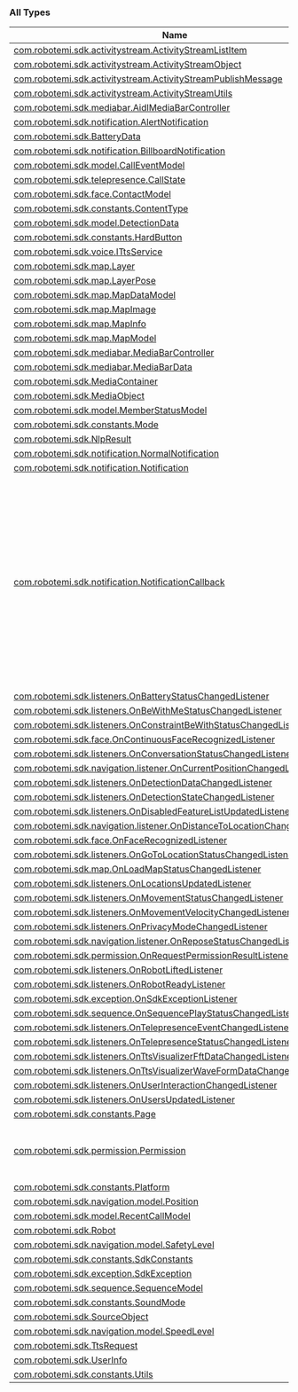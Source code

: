 

### All Types

| Name | Summary |
|---|---|
| [com.robotemi.sdk.activitystream.ActivityStreamListItem](../com.robotemi.sdk.activitystream/-activity-stream-list-item/index.md) |  |
| [com.robotemi.sdk.activitystream.ActivityStreamObject](../com.robotemi.sdk.activitystream/-activity-stream-object/index.md) |  |
| [com.robotemi.sdk.activitystream.ActivityStreamPublishMessage](../com.robotemi.sdk.activitystream/-activity-stream-publish-message/index.md) |  |
| [com.robotemi.sdk.activitystream.ActivityStreamUtils](../com.robotemi.sdk.activitystream/-activity-stream-utils/index.md) |  |
| [com.robotemi.sdk.mediabar.AidlMediaBarController](../com.robotemi.sdk.mediabar/-aidl-media-bar-controller/index.md) |  |
| [com.robotemi.sdk.notification.AlertNotification](../com.robotemi.sdk.notification/-alert-notification/index.md) |  |
| [com.robotemi.sdk.BatteryData](../com.robotemi.sdk/-battery-data/index.md) |  |
| [com.robotemi.sdk.notification.BillboardNotification](../com.robotemi.sdk.notification/-billboard-notification/index.md) |  |
| [com.robotemi.sdk.model.CallEventModel](../com.robotemi.sdk.model/-call-event-model/index.md) |  |
| [com.robotemi.sdk.telepresence.CallState](../com.robotemi.sdk.telepresence/-call-state/index.md) |  |
| [com.robotemi.sdk.face.ContactModel](../com.robotemi.sdk.face/-contact-model/index.md) |  |
| [com.robotemi.sdk.constants.ContentType](../com.robotemi.sdk.constants/-content-type/index.md) |  |
| [com.robotemi.sdk.model.DetectionData](../com.robotemi.sdk.model/-detection-data/index.md) |  |
| [com.robotemi.sdk.constants.HardButton](../com.robotemi.sdk.constants/-hard-button/index.md) |  |
| [com.robotemi.sdk.voice.ITtsService](../com.robotemi.sdk.voice/-i-tts-service/index.md) |  |
| [com.robotemi.sdk.map.Layer](../com.robotemi.sdk.map/-layer/index.md) |  |
| [com.robotemi.sdk.map.LayerPose](../com.robotemi.sdk.map/-layer-pose/index.md) |  |
| [com.robotemi.sdk.map.MapDataModel](../com.robotemi.sdk.map/-map-data-model/index.md) |  |
| [com.robotemi.sdk.map.MapImage](../com.robotemi.sdk.map/-map-image/index.md) |  |
| [com.robotemi.sdk.map.MapInfo](../com.robotemi.sdk.map/-map-info/index.md) |  |
| [com.robotemi.sdk.map.MapModel](../com.robotemi.sdk.map/-map-model/index.md) |  |
| [com.robotemi.sdk.mediabar.MediaBarController](../com.robotemi.sdk.mediabar/-media-bar-controller/index.md) |  |
| [com.robotemi.sdk.mediabar.MediaBarData](../com.robotemi.sdk.mediabar/-media-bar-data/index.md) |  |
| [com.robotemi.sdk.MediaContainer](../com.robotemi.sdk/-media-container/index.md) |  |
| [com.robotemi.sdk.MediaObject](../com.robotemi.sdk/-media-object/index.md) |  |
| [com.robotemi.sdk.model.MemberStatusModel](../com.robotemi.sdk.model/-member-status-model/index.md) |  |
| [com.robotemi.sdk.constants.Mode](../com.robotemi.sdk.constants/-mode/index.md) |  |
| [com.robotemi.sdk.NlpResult](../com.robotemi.sdk/-nlp-result/index.md) |  |
| [com.robotemi.sdk.notification.NormalNotification](../com.robotemi.sdk.notification/-normal-notification/index.md) |  |
| [com.robotemi.sdk.notification.Notification](../com.robotemi.sdk.notification/-notification/index.md) |  |
| [com.robotemi.sdk.notification.NotificationCallback](../com.robotemi.sdk.notification/-notification-callback/index.md) | a class representing a notification id and the button number that was pressed used to return information to outside skills that requested showing a notification with button events |
| [com.robotemi.sdk.listeners.OnBatteryStatusChangedListener](../com.robotemi.sdk.listeners/-on-battery-status-changed-listener/index.md) |  |
| [com.robotemi.sdk.listeners.OnBeWithMeStatusChangedListener](../com.robotemi.sdk.listeners/-on-be-with-me-status-changed-listener/index.md) |  |
| [com.robotemi.sdk.listeners.OnConstraintBeWithStatusChangedListener](../com.robotemi.sdk.listeners/-on-constraint-be-with-status-changed-listener/index.md) |  |
| [com.robotemi.sdk.face.OnContinuousFaceRecognizedListener](../com.robotemi.sdk.face/-on-continuous-face-recognized-listener/index.md) |  |
| [com.robotemi.sdk.listeners.OnConversationStatusChangedListener](../com.robotemi.sdk.listeners/-on-conversation-status-changed-listener/index.md) |  |
| [com.robotemi.sdk.navigation.listener.OnCurrentPositionChangedListener](../com.robotemi.sdk.navigation.listener/-on-current-position-changed-listener/index.md) |  |
| [com.robotemi.sdk.listeners.OnDetectionDataChangedListener](../com.robotemi.sdk.listeners/-on-detection-data-changed-listener/index.md) |  |
| [com.robotemi.sdk.listeners.OnDetectionStateChangedListener](../com.robotemi.sdk.listeners/-on-detection-state-changed-listener/index.md) |  |
| [com.robotemi.sdk.listeners.OnDisabledFeatureListUpdatedListener](../com.robotemi.sdk.listeners/-on-disabled-feature-list-updated-listener/index.md) |  |
| [com.robotemi.sdk.navigation.listener.OnDistanceToLocationChangedListener](../com.robotemi.sdk.navigation.listener/-on-distance-to-location-changed-listener/index.md) |  |
| [com.robotemi.sdk.face.OnFaceRecognizedListener](../com.robotemi.sdk.face/-on-face-recognized-listener/index.md) |  |
| [com.robotemi.sdk.listeners.OnGoToLocationStatusChangedListener](../com.robotemi.sdk.listeners/-on-go-to-location-status-changed-listener/index.md) |  |
| [com.robotemi.sdk.map.OnLoadMapStatusChangedListener](../com.robotemi.sdk.map/-on-load-map-status-changed-listener/index.md) |  |
| [com.robotemi.sdk.listeners.OnLocationsUpdatedListener](../com.robotemi.sdk.listeners/-on-locations-updated-listener/index.md) |  |
| [com.robotemi.sdk.listeners.OnMovementStatusChangedListener](../com.robotemi.sdk.listeners/-on-movement-status-changed-listener/index.md) |  |
| [com.robotemi.sdk.listeners.OnMovementVelocityChangedListener](../com.robotemi.sdk.listeners/-on-movement-velocity-changed-listener/index.md) |  |
| [com.robotemi.sdk.listeners.OnPrivacyModeChangedListener](../com.robotemi.sdk.listeners/-on-privacy-mode-changed-listener/index.md) |  |
| [com.robotemi.sdk.navigation.listener.OnReposeStatusChangedListener](../com.robotemi.sdk.navigation.listener/-on-repose-status-changed-listener/index.md) |  |
| [com.robotemi.sdk.permission.OnRequestPermissionResultListener](../com.robotemi.sdk.permission/-on-request-permission-result-listener/index.md) |  |
| [com.robotemi.sdk.listeners.OnRobotLiftedListener](../com.robotemi.sdk.listeners/-on-robot-lifted-listener/index.md) |  |
| [com.robotemi.sdk.listeners.OnRobotReadyListener](../com.robotemi.sdk.listeners/-on-robot-ready-listener/index.md) |  |
| [com.robotemi.sdk.exception.OnSdkExceptionListener](../com.robotemi.sdk.exception/-on-sdk-exception-listener/index.md) |  |
| [com.robotemi.sdk.sequence.OnSequencePlayStatusChangedListener](../com.robotemi.sdk.sequence/-on-sequence-play-status-changed-listener/index.md) |  |
| [com.robotemi.sdk.listeners.OnTelepresenceEventChangedListener](../com.robotemi.sdk.listeners/-on-telepresence-event-changed-listener/index.md) |  |
| [com.robotemi.sdk.listeners.OnTelepresenceStatusChangedListener](../com.robotemi.sdk.listeners/-on-telepresence-status-changed-listener/index.md) |  |
| [com.robotemi.sdk.listeners.OnTtsVisualizerFftDataChangedListener](../com.robotemi.sdk.listeners/-on-tts-visualizer-fft-data-changed-listener/index.md) |  |
| [com.robotemi.sdk.listeners.OnTtsVisualizerWaveFormDataChangedListener](../com.robotemi.sdk.listeners/-on-tts-visualizer-wave-form-data-changed-listener/index.md) |  |
| [com.robotemi.sdk.listeners.OnUserInteractionChangedListener](../com.robotemi.sdk.listeners/-on-user-interaction-changed-listener/index.md) |  |
| [com.robotemi.sdk.listeners.OnUsersUpdatedListener](../com.robotemi.sdk.listeners/-on-users-updated-listener/index.md) |  |
| [com.robotemi.sdk.constants.Page](../com.robotemi.sdk.constants/-page/index.md) |  |
| [com.robotemi.sdk.permission.Permission](../com.robotemi.sdk.permission/-permission/index.md) | All permissions can be requested for now. |
| [com.robotemi.sdk.constants.Platform](../com.robotemi.sdk.constants/-platform/index.md) |  |
| [com.robotemi.sdk.navigation.model.Position](../com.robotemi.sdk.navigation.model/-position/index.md) |  |
| [com.robotemi.sdk.model.RecentCallModel](../com.robotemi.sdk.model/-recent-call-model/index.md) |  |
| [com.robotemi.sdk.Robot](../com.robotemi.sdk/-robot/index.md) |  |
| [com.robotemi.sdk.navigation.model.SafetyLevel](../com.robotemi.sdk.navigation.model/-safety-level/index.md) |  |
| [com.robotemi.sdk.constants.SdkConstants](../com.robotemi.sdk.constants/-sdk-constants/index.md) |  |
| [com.robotemi.sdk.exception.SdkException](../com.robotemi.sdk.exception/-sdk-exception/index.md) |  |
| [com.robotemi.sdk.sequence.SequenceModel](../com.robotemi.sdk.sequence/-sequence-model/index.md) |  |
| [com.robotemi.sdk.constants.SoundMode](../com.robotemi.sdk.constants/-sound-mode/index.md) |  |
| [com.robotemi.sdk.SourceObject](../com.robotemi.sdk/-source-object/index.md) |  |
| [com.robotemi.sdk.navigation.model.SpeedLevel](../com.robotemi.sdk.navigation.model/-speed-level/index.md) |  |
| [com.robotemi.sdk.TtsRequest](../com.robotemi.sdk/-tts-request/index.md) |  |
| [com.robotemi.sdk.UserInfo](../com.robotemi.sdk/-user-info/index.md) |  |
| [com.robotemi.sdk.constants.Utils](../com.robotemi.sdk.constants/-utils/index.md) |  |
